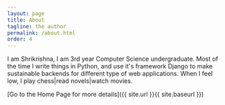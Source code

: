 ```yaml
---
layout: page
title: About
tagline: the author
permalink: /about.html
order: 4
---
```


I am Shrikrishna, I am 3rd year Computer Science undergraduate. Most of the time I write things in Python, and use it's framework Django to make sustainable backends for different type of web applications. When I feel low, I play chess|read novels|watch movies.


[Go to the Home Page for more details]({{ site.url }}{{ site.baseurl }})
